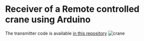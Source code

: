# Receiver of a Remote controlled crane using Arduino
The transmitter code is available [in this repository](https://github.com/belloshehu/crane-transmitter)
![crane](https://github.com/user-attachments/assets/b9d662e5-d38c-4b7f-ae1e-7a4a3b2de5d7)
